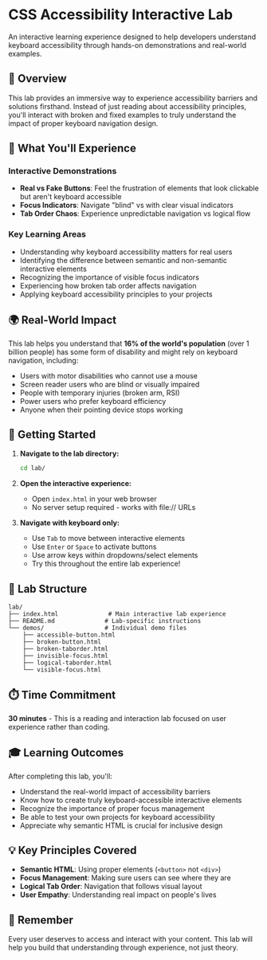 # CSS Accessibility Interactive Lab

An interactive learning experience designed to help developers understand keyboard accessibility through hands-on demonstrations and real-world examples.

## 🎯 Overview

This lab provides an immersive way to experience accessibility barriers and solutions firsthand. Instead of just reading about accessibility principles, you'll interact with broken and fixed examples to truly understand the impact of proper keyboard navigation design.

## 🎪 What You'll Experience

### Interactive Demonstrations
- **Real vs Fake Buttons**: Feel the frustration of elements that look clickable but aren't keyboard accessible
- **Focus Indicators**: Navigate "blind" vs with clear visual indicators  
- **Tab Order Chaos**: Experience unpredictable navigation vs logical flow

### Key Learning Areas
- Understanding why keyboard accessibility matters for real users
- Identifying the difference between semantic and non-semantic interactive elements
- Recognizing the importance of visible focus indicators
- Experiencing how broken tab order affects navigation
- Applying keyboard accessibility principles to your projects

## 🌍 Real-World Impact

This lab helps you understand that **16% of the world's population** (over 1 billion people) has some form of disability and might rely on keyboard navigation, including:

- Users with motor disabilities who cannot use a mouse
- Screen reader users who are blind or visually impaired
- People with temporary injuries (broken arm, RSI)
- Power users who prefer keyboard efficiency
- Anyone when their pointing device stops working

## 🚀 Getting Started

1. **Navigate to the lab directory:**
   ```bash
   cd lab/
   ```

2. **Open the interactive experience:**
   - Open `index.html` in your web browser
   - No server setup required - works with file:// URLs

3. **Navigate with keyboard only:**
   - Use `Tab` to move between interactive elements
   - Use `Enter` or `Space` to activate buttons
   - Use arrow keys within dropdowns/select elements
   - Try this throughout the entire lab experience!

## 📁 Lab Structure

```
lab/
├── index.html              # Main interactive lab experience
├── README.md              # Lab-specific instructions
└── demos/                 # Individual demo files
    ├── accessible-button.html
    ├── broken-button.html
    ├── broken-taborder.html
    ├── invisible-focus.html
    ├── logical-taborder.html
    └── visible-focus.html
```

## ⏱️ Time Commitment

**30 minutes** - This is a reading and interaction lab focused on user experience rather than coding.

## 🎓 Learning Outcomes

After completing this lab, you'll:
- Understand the real-world impact of accessibility barriers
- Know how to create truly keyboard-accessible interactive elements
- Recognize the importance of proper focus management
- Be able to test your own projects for keyboard accessibility
- Appreciate why semantic HTML is crucial for inclusive design

## 💡 Key Principles Covered

- **Semantic HTML**: Using proper elements (`<button>` not `<div>`)
- **Focus Management**: Making sure users can see where they are
- **Logical Tab Order**: Navigation that follows visual layout
- **User Empathy**: Understanding real impact on people's lives

## 🌟 Remember

Every user deserves to access and interact with your content. This lab will help you build that understanding through experience, not just theory.
